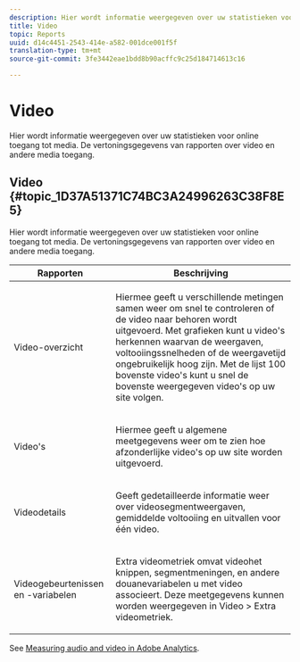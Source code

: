 ```yaml
---
description: Hier wordt informatie weergegeven over uw statistieken voor online toegang tot media. De vertoningsgegevens van rapporten over video en andere media toegang.
title: Video
topic: Reports
uuid: d14c4451-2543-414e-a582-001dce001f5f
translation-type: tm+mt
source-git-commit: 3fe3442eae1bdd8b90acffc9c25d184714613c16

---
```



# Video

Hier wordt informatie weergegeven over uw statistieken voor online toegang tot media. De vertoningsgegevens van rapporten over video en andere media toegang.

## Video {#topic_1D37A51371C74BC3A24996263C38F8E5}

Hier wordt informatie weergegeven over uw statistieken voor online toegang tot media. De vertoningsgegevens van rapporten over video en andere media toegang.

<table id="table_A032C55365C34F808764965ADF62F81F"> 
 <thead> 
  <tr> 
   <th colname="col1" class="entry"> Rapporten </th> 
   <th colname="col2" class="entry"> Beschrijving </th> 
  </tr> 
 </thead>
 <tbody> 
  <tr> 
   <td colname="col1"> Video-overzicht </td> 
   <td colname="col2"> <p> Hiermee geeft u verschillende metingen samen weer om snel te controleren of de video naar behoren wordt uitgevoerd. Met grafieken kunt u video's herkennen waarvan de weergaven, voltooiingssnelheden of de weergavetijd ongebruikelijk hoog zijn. Met de lijst 100 bovenste video's kunt u snel de bovenste weergegeven video's op uw site volgen. </p> </td> 
  </tr> 
  <tr> 
   <td colname="col1"> Video's </td> 
   <td colname="col2"> <p> Hiermee geeft u algemene meetgegevens weer om te zien hoe afzonderlijke video's op uw site worden uitgevoerd. </p> </td> 
  </tr> 
  <tr> 
   <td colname="col1"> Videodetails </td> 
   <td colname="col2"> <p> Geeft gedetailleerde informatie weer over videosegmentweergaven, gemiddelde voltooiing en uitvallen voor één video. </p> </td> 
  </tr> 
  <tr> 
   <td colname="col1"> Videogebeurtenissen en -variabelen </td> 
   <td colname="col2"> <p> Extra videometriek omvat videohet knippen, segmentmeningen, en andere douanevariabelen u met video associeert. Deze meetgegevens kunnen worden weergegeven in <span class="uicontrol"> Video</span> &gt; <span class="uicontrol"> Extra videometriek</span>. </p> </td> 
  </tr> 
 </tbody> 
</table>

See [Measuring audio and video in Adobe Analytics](https://docs.adobe.com/content/help/en/media-analytics/using/media-overview.html).
